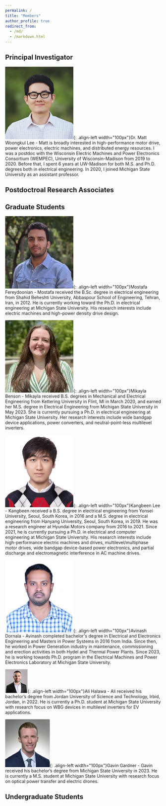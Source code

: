 ```yaml
---
permalink: /
title: "Members"
author_profile: true
redirect_from: 
  - /md/
  - /markdown.html
---
```

Principal Investigator
-----
![matt](images/mwl.png){: .align-left width="100px"}Dr. Matt Woongkul Lee - Matt is broadly interested in high-performance motor drive, power electronics, electric machines, and distributed energy resources. I was a postdoc with the Wisconsin Electric Machines and Power Electronics Consortium (WEMPEC), University of Wisconsin-Madison from 2019 to 2020. Before that, I spent 6 years at UW-Madison for both M.S. and Ph.D. degrees both in electrical engineering. In 2020, I joined Michigan State University as an assistant professor. 

Postdoctroal Research Associates
-----

Graduate Students
-----
![mostafa](images/mf.png){: .align-left width="100px"}Mostafa Fereydoonian - Mostafa received the B.Sc. degree in electrical engineering from Shahid Beheshti University, Abbaspour School of Engineering, Tehran, Iran, in 2012. He is currently working toward the Ph.D. in electrical engineering at Michigan State University. His research interests include electric machines and high-power density drive design.

![mikayla](images/mb.png){: .align-left width="100px"}Mikayla Benson - Mikayla received B.S. degrees in Mechanical and Electrical Engineering from Kettering University in Flint, MI in March 2020, and earned her M.S. degree in Electrical Engineering from Michigan State University in May 2023. She is currently pursuing a Ph.D. in electrical engineering at Michigan State University. Her research interests include wide bandgap device applications, power converters, and neutral-point-less multilevel inverters.

![kangbeen](images/kbl.png){: .align-left width="100px"}Kangbeen Lee - Kangbeen received a B.S. degree in electrical engineering from Yonsei University, Seoul, South Korea, in 2016 and a M.S. degree in electrical engineering from Hanyang University, Seoul, South Korea, in 2019. He was a research engineer at Hyundai Motors company from 2016 to 2021. Since 2021, he is currently pursuing a Ph.D. in electrical and computer engineering at Michigan State University. His research interests include high-performance electric machines and drives, multilevel/multiphase motor drives, wide bandgap device-based power electronics, and partial discharge and electromagnetic interference in AC machine drives.

![avinash](images/ad.png){: .align-left width="100px"}Avinash Dornala - Avinash completed bachelor's degree in Electrical and Electronics Engineering and Masters in Power Systems in 2016 from India. Since then, he worked in Power Generation industry in maintenance, commissioning and erection activities in both Hydel and Thermal Power Plants. Since 2023, he is working towards Ph.D. program in the Electrical Machines and Power Electronics Laboratory at Michigan State University.

![ali](images/ah.png){: .align-left width="100px"}Ali Halawa - Ali received his bachelor’s degree from Jordan University of Science and Technology, Irbid, Jordan, in 2022. He is currently a Ph.D. student at Michigan State University with research focus on WBG devices in multilevel inverters for EV applications.

![gavin](images/gg.png){: .align-left width="100px"}Gavin Gardner - Gavin received his bachelor’s degree from Michigan State University in 2023. He is currently a M.S. student at Michigan State University with research focus on optical power transfer and electric drones.

Undergraduate Students
-----
